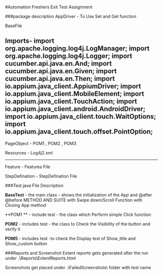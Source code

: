 #Automation Freshers Exit Test Assignment



###package description
AppDriver - To Use Set and Get function



BaseFile


Imports-
import org.apache.logging.log4j.LogManager;
import org.apache.logging.log4j.Logger;
import cucumber.api.java.en.And;
import cucumber.api.java.en.Given;
import cucumber.api.java.en.Then;
import io.appium.java_client.AppiumDriver;
import io.appium.java_client.MobileElement;
import io.appium.java_client.TouchAction;
import io.appium.java_client.android.AndroidDriver;
import io.appium.java_client.touch.WaitOptions;
import io.appium.java_client.touch.offset.PointOption;
---------------------------------------



PageObject - POM1 , POM2 , POM3



Resources - Log4j2.xml



-------------------------------------



Feature - Features File



StepDefination - StepDefination File




###Test.java File Description



**BaseTest** - the main class - shows the initialization of the App and @after @before METHOD AND SUITE with Swipe down/Scroll Function with Closing App method



**POM1 ** - include test - the class which Perform simple Click function



**POM2** - includes test - the class to Check the Visibility of the button and verify it



**POM5** - includes test -to check the Display test of Show_title and Show_custom button




###Reports and Screenshot
Extent reports gets generated after the run under .\Reports\ExtentReports.html



Screenshots get placed under .\FailedScreenshots\ folder with test name